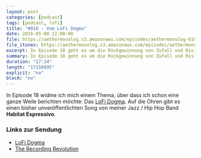 ```yaml
---
layout: post
categories: [podcast]
tags: [podcast, lofi]
title: "#018 - Vom LoFi Dogma"
date: 2016-05-08 22:00:00
file: https://aethermonolog.s3.amazonaws.com/episodes/aethermonolog-018.mp3
file_itunes: https://aethermonolog.s3.amazonaws.com/episodes/aethermonolog-018.m4a
excerpt: In Episode 18 geht es um die Rückgewinnung von Zufall und Risiko in der Musik Produktion mit dem LoFi Dogma.
summary: In Episode 18 geht es um die Rückgewinnung von Zufall und Risiko in der Musik Produktion. Kurz, dem <a href="https://lofidogma.com/app/home#/dogma">LoFi Dogma</a>. Außerdem geht es um meine neue <a href="https://www.facebook.com/aethermonolog/">Facebook Seite</a>. Es gibt einen bisher unveröffentlichten Song von Habitat Espressivo zu hören und nebenbei findet <a href="http://therecordingrevolution.com/">The Recording Revolution</a> Erwähnung. Mehr Infos und verschiedene Dinge findest du auf <a href="http://aethermonolog.de">aethermonolog.de</a>
duration: "17:34"
length: "17158895"
explicit: "no"
block: "no"
---
```


In Episode 18 widme ich mich einem Thema, über dass ich schon eine ganze Weile berichten möchte: Das [LoFi Dogma](https://lofidogma.com/app/home#/dogma). Auf die Ohren gibt es einen bisher unveröffentlichten Song von meiner Jazz / Hip Hop Band **Habitat Espressivo**.

### Links zur Sendung

* [LoFi Dogma](https://lofidogma.com/app/home#/dogma)
* [The Recording Revolution](http://therecordingrevolution.com/)
